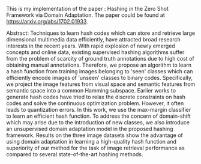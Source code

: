 This is my implementation of the paper : Hashing in the Zero Shot Framework via Domain Adaptation. The paper could be found at https://arxiv.org/abs/1702.01933.

Abstract: Techniques to learn hash codes which can store and retrieve large dimensional multimedia data efficiently, have attracted broad research interests in the recent years. With rapid explosion of newly emerged concepts and online data, existing supervised hashing algorithms suffer from the problem of scarcity of ground truth annotations due to high cost of obtaining manual annotations. Therefore, we
propose an algorithm to learn a hash function from training images belonging to 'seen' classes which can efficiently encode images of 'unseen' classes to binary codes. Specifically, we project the image features from visual space and semantic features from semantic space into a common Hamming subspace. Earlier works to generate hash codes have tried to relax the discrete constraints on hash codes and solve the continuous optimization problem. However, it often leads to quantization errors. In this work, we use the max-margin classifier to learn an efficient hash function. To address the concern of domain-shift which may arise due to the introduction of new classes, we also introduce an unsupervised domain adaptation model in the proposed hashing framework. Results on the three image datasets show the advantage of using domain adaptation in learning a high-quality hash function and superiority of our method for the task of image retrieval performance as compared to several state-of-the-art hashing methods.
